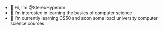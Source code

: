 - 👋 Hi, I’m @StereoHyperion
- 👀 I’m interested in learning the basics of computer science
- 🌱 I’m currently learning CS50 and soon some loacl university computer science courses

<!---
StereoHyperion/StereoHyperion is a ✨ special ✨ repository because its `README.md` (this file) appears on your GitHub profile.
You can click the Preview link to take a look at your changes.
--->
